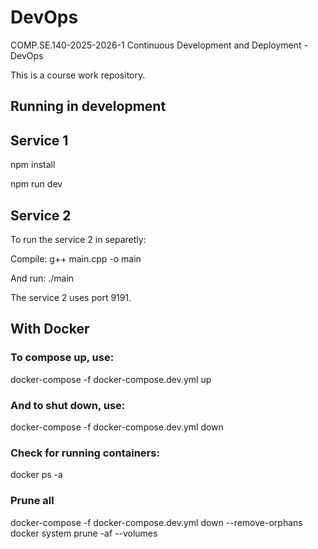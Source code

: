 # DevOps

COMP.SE.140-2025-2026-1 Continuous Development and Deployment - DevOps

This is a course work repository.

## Running in development

## Service 1

npm install

npm run dev

## Service 2

To run the service 2 in separetly:

Compile:
g++ main.cpp -o main

And run:
./main

The service 2 uses port 9191.

## With Docker

### To compose up, use:

docker-compose -f docker-compose.dev.yml up

### And to shut down, use:

docker-compose -f docker-compose.dev.yml down

### Check for running containers:

docker ps -a

### Prune all

docker-compose -f docker-compose.dev.yml down --remove-orphans
docker system prune -af --volumes
